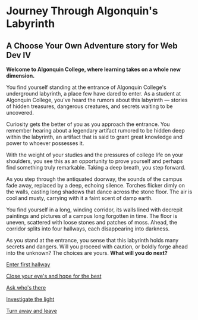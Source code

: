 # Journey Through Algonquin's Labyrinth

## A Choose Your Own Adventure story for Web Dev IV

**Welcome to Algonquin College, where learning takes on a whole new dimension.**

You find yourself standing at the entrance of Algonquin College's underground labyrinth, a place few have dared to enter. As a student at Algonquin College, you've heard the rumors about this labyrinth — stories of hidden treasures, dangerous creatures, and secrets waiting to be uncovered.

Curiosity gets the better of you as you approach the entrance. You remember hearing about a legendary artifact rumored to be hidden deep within the labyrinth, an artifact that is said to grant great knowledge and power to whoever possesses it.

With the weight of your studies and the pressures of college life on your shoulders, you see this as an opportunity to prove yourself and perhaps find something truly remarkable. Taking a deep breath, you step forward. 

As you step through the antiquated doorway, the sounds of the campus fade away, replaced by a deep, echoing silence. Torches flicker dimly on the walls, casting long shadows that dance across the stone floor. The air is cool and musty, carrying with it a faint scent of damp earth.

You find yourself in a long, winding corridor, its walls lined with decrepit paintings and pictures of a campus long forgotten in time. The floor is uneven, scattered with loose stones and patches of moss. Ahead, the corridor splits into four hallways, each disappearing into darkness.

As you stand at the entrance, you sense that this labyrinth holds many secrets and dangers. Will you proceed with caution, or boldly forge ahead into the unknown? The choices are yours. **What will you do next?**

[Enter first hallway](/first-hallway/enter-first-hallway.md)

[Close your eye's and hope for the best](/closed-eyes/close-your-eyes.md)

[Ask who's there](/ask-whos-there/ask-whos-there.md)

[Investigate the light](/investigate-the-light/investigate-the-light.md)

[Turn away and leave](/quit/quit-start.md)
